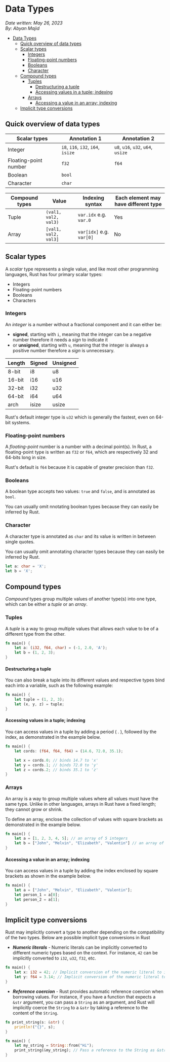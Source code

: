 # Data Types

*Date written: May 26, 2023* \
*By: Abyan Majid*

- [Data Types](#data-types)
  - [Quick overview of data types](#quick-overview-of-data-types)
  - [Scalar types](#scalar-types)
    - [Integers](#integers)
    - [Floating-point numbers](#floating-point-numbers)
    - [Booleans](#booleans)
    - [Character](#character)
  - [Compound types](#compound-types)
    - [Tuples](#tuples)
      - [Destructuring a tuple](#destructuring-a-tuple)
      - [Accessing values in a tuple; indexing](#accessing-values-in-a-tuple-indexing)
    - [Arrays](#arrays)
      - [Accessing a value in an array; indexing](#accessing-a-value-in-an-array-indexing)
  - [Implicit type conversions](#implicit-type-conversions)

## Quick overview of data types

| Scalar types          | Annotation 1                       | Annotation 2                       |
|-----------------------|------------------------------------|------------------------------------|
| Integer               | `i8`, `i16`, `i32`, `i64`, `isize` | `u8`, `u16`, `u32`, `u64`, `usize` |
| Floating-point number | `f32`                              | `f64`                              |
| Boolean               | `bool`                             |                                    |
| Character             | `char`                             |                                    |

| Compound types | Value                | Indexing syntax          | Each element may have different type |
|----------------|----------------------|--------------------------|--------------------------------------|
| Tuple          | `(val1, val2, val3)` | `var.idx` e.g. `var.0`   | Yes                                  |
| Array          | `[val1, val2, val3]` | `var[idx]` e.g. `var[0]` | No                                   |

## Scalar types
A *scalar* type represents a single value, and like most other programming languages, Rust has four primary scalar types:
- Integers
- Floating-point numbers
- Booleans
- Characters

### Integers
An *integer* is a number without a fractional component and it can either be:
- **signed**, starting with `i`, meaning that the integer can be a negative number therefore it needs a *sign* to indicate it
- or **unsigned**, starting with `u`, meaning that the integer is always a positive number therefore a *sign* is unnecessary.

| Length | Signed | Unsigned |
|--------|--------|----------|
| 8-bit  | i8     | u8       |
| 16-bit | i16    | u16      |
| 32-bit | i32    | u32      |
| 64-bit | i64    | u64      |
| arch   | isize  | usize    |

Rust's default integer type is `u32` which is generally the fastest, even on 64-bit systems.

### Floating-point numbers
A *floating-point* number is a number with a decimal point(s). In Rust, a floating-point type is written as `f32` or `f64`, which are respectively 32 and 64-bits long in size.

Rust's default is `f64` because it is capable of greater precision than `f32`.



### Booleans
A boolean type accepts two values: `true` and `false`, and is annotated as `bool`.

You can usually omit nnotating boolean types because they can easily be inferred by Rust.

### Character
A character type is annotated as `char` and its value is written in between single quotes.

You can usually omit annotating character types because they can easily be inferred by Rust.
```rust
let a: char = 'X';
let b = 'X';
```

## Compound types
*Compound* types group multiple values of another type(s) into one type, which can be either a *tuple* or an *array*.

### Tuples
A *tuple* is a way to group multiple values that allows each value to be of a different type from the other.
```rust
fn main() {
    let a: (i32, f64, char) = (-1, 2.0, 'A');
    let b = (1, 2, 3);
}
```

#### Destructuring a tuple
You can also break a tuple into its different values and respective types bind each into a variable, such as the following example:
```rust
fn main() {
    let tuple = (1, 2, 3);
    let (x, y, z) = tuple;
}
```
#### Accessing values in a tuple; indexing
You can access values in a tuple by adding a period ( . ), followed by the index, as demonstrated in the example below.
```rust
fn main() {
    let cords: (f64, f64, f64) = (14.6, 72.0, 35.1);

    let x = cords.0; // binds 14.7 to 'x'
    let y = cords.1; // binds 72.0 to 'y'
    let z = cords.2; // binds 35.1 to 'z'
}
```

### Arrays
An array is a way to group multiple values where all values must have the same type. Unlike in other languages, arrays in Rust have a fixed length; they cannot grow or shrink.

To define an array, enclose the collection of values with square brackets as demonstrated in the example below.
```rust
fn main() {
    let a = [1, 2, 3, 4, 5]; // an array of 5 integers
    let b = ["John", "Melvin", "Elizabeth", "Valentin"] // an array of 4 strings
}
```

#### Accessing a value in an array; indexing
You can access values in a tuple by adding the index enclosed by square brackets as shown in the example below.
```rust
fn main() {
    let a = ["John", "Melvin", "Elizabeth", "Valentin"];
    let person_1 = a[0];
    let person_2 = a[1];
}
```

## Implicit type conversions
Rust may implicitly convert a type to another depending on the compatibility of the two types. Below are possible implicit type conversions in Rust
- ***Numeric literals*** - Numeric literals can be implicitly converted to different numeric types based on the context. For instance, `42` can be implicitly converted to `i32`, `u32`, `f32`, etc.
```rust
fn main() {
    let x: i32 = 42; // Implicit conversion of the numeric literal to i32
    let y: f64 = 3.14; // Implicit conversion of the numeric literal to f64
}
```
- ***Reference coercion*** - Rust provides automatic reference coercion when borrowing values. For instance, if you have a function that expects a `&str` argument, you can pass a `String` as an argument, and Rust will implicitly coerce the `String` to a `&str` by taking a reference to the content of the `String`.
```rust
fn print_string(s: &str) {
    println!("{}", s);
}

fn main() {
    let my_string = String::from("Hi");
    print_string(&my_string); // Pass a reference to the String as &str
}
```